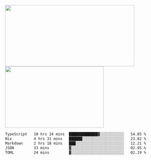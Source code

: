 <a href="https://github.com/anuraghazra/github-readme-stats">
  <img height=200 width=420 align="center" src="https://github-readme-stats.vercel.app/api?username=airRnot1106&hide_title=true&show_icons=true&rank_icon=github" />
</a>
<a href="https://github.com/anuraghazra/convoychat">
  <img height=200 width=320 align="center" src="https://github-readme-stats.vercel.app/api/top-langs/?username=airRnot1106&hide_title=true&layout=compact&hide=html,css" />
</a>

<!--START_SECTION:waka-->

```txt
TypeScript   10 hrs 24 mins  █████████████▓░░░░░░░░░░░   54.85 %
Nix          4 hrs 31 mins   ██████░░░░░░░░░░░░░░░░░░░   23.82 %
Markdown     2 hrs 18 mins   ███░░░░░░░░░░░░░░░░░░░░░░   12.21 %
JSON         33 mins         ▓░░░░░░░░░░░░░░░░░░░░░░░░   02.95 %
TOML         24 mins         ▓░░░░░░░░░░░░░░░░░░░░░░░░   02.19 %
```

<!--END_SECTION:waka-->
